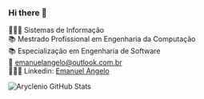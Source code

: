 ### Hi there 👋


👨🏻‍🎓 Sistemas de Informação <br>
📚 Mestrado Profissional em Engenharia da Computação <br>
📚 Especialização em Engenharia de Software <br>
📧 emanuelangelo@outlook.com.br <br>
👨🏻‍💻 Linkedin: <a href=“https://www.linkedin.com/in/emanuelangelo/“> Emanuel Angelo </a> <br>


![Aryclenio GitHub Stats](https://github-readme-stats.vercel.app/api?username=EmanuelAngelo&show_icons=true)
